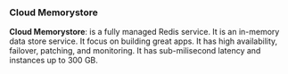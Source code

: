 ### Cloud Memorystore

**Cloud Memorystore**: is a fully managed Redis service. It is an in-memory data store service. It focus on building great apps. It has high availability, failover, patching, and monitoring.
It has sub-milisecond latency and instances up to 300 GB. 
